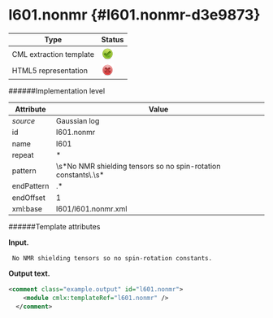 # l601.nonmr {#l601.nonmr-d3e9873}


| Type                                                                                                                                                | Status                                                                                                                                              |
|----|----|
| CML extraction template                                                                                                                             | ![](/imgs/Total.png)                                                                                                                                |
| HTML5 representation                                                                                                                                | ![](/imgs/None.png)                                                                                                                                 |

######Implementation level

| Attribute                                                                                                                                           | Value                                                                                                                                               |
|----|----|
| *source*                                                                                                                                            | Gaussian log                                                                                                                                        |
| id                                                                                                                                                  | l601.nonmr                                                                                                                                          |
| name                                                                                                                                                | l601                                                                                                                                                |
| repeat                                                                                                                                              | \*                                                                                                                                                  |
| pattern                                                                                                                                             | \\s\*No NMR shielding tensors so no spin-rotation constants\\.\\s\*                                                                                 |
| endPattern                                                                                                                                          | .\*                                                                                                                                                 |
| endOffset                                                                                                                                           | 1                                                                                                                                                   |
| xml:base                                                                                                                                            | l601/l601.nonmr.xml                                                                                                                                 |

######Template attributes

**Input.**

     No NMR shielding tensors so no spin-rotation constants.
      

**Output text.**

```xml
<comment class="example.output" id="l601.nonmr">
    <module cmlx:templateRef="l601.nonmr" />
  </comment>
```
